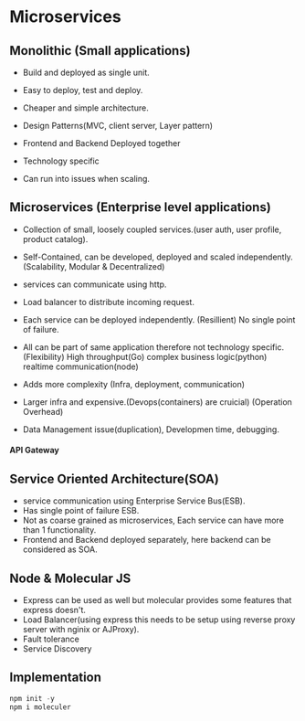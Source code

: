 # Microservices

## Monolithic (Small applications)
- Build and deployed as single unit.
- Easy to deploy, test and deploy.
- Cheaper and simple architecture.
- Design Patterns(MVC, client server, Layer pattern)
- Frontend and Backend Deployed together

- Technology specific
- Can run into issues when scaling.

## Microservices (Enterprise level applications)
- Collection of small, loosely coupled services.(user auth, user profile, product catalog).
- Self-Contained, can be developed, deployed and scaled independently.(Scalability, Modular & Decentralized)
- services can communicate using http.
- Load balancer to distribute incoming request.
- Each service can be deployed independently. (Resillient) No single point of failure.
- All can be part of same application therefore not technology specific.(Flexibility)
High throughput(Go)
complex business logic(python)
realtime communication(node)

- Adds more complexity (Infra, deployment, communication)
- Larger infra and expensive.(Devops(containers) are cruicial) (Operation Overhead)
- Data Management issue(duplication), Developmen time, debugging.

#### API Gateway
## Service Oriented Architecture(SOA)
- service communication using Enterprise Service Bus(ESB).
- Has single point of failure ESB.
- Not as coarse grained as microservices, Each service can have more than 1 functionality. 
- Frontend and Backend deployed separately, here backend can be considered as SOA. 


## Node & Molecular JS

- Express can be used as well but molecular provides some features that express doesn't.
- Load Balancer(using express this needs to be setup using reverse proxy server with nginix or AJProxy).
- Fault tolerance
- Service Discovery


## Implementation

```js
npm init -y
npm i moleculer
```